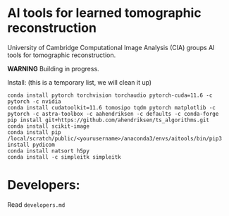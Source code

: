 # AI tools for learned tomographic reconstruction

University of Cambridge Computational Image Analysis (CIA) groups AI tools for tomographic reconstruction. 


**WARNING** Building in progress. 

Install: (this is a temporary list, we will clean it up)

```
conda install pytorch torchvision torchaudio pytorch-cuda=11.6 -c pytorch -c nvidia
conda install cudatoolkit=11.6 tomosipo tqdm pytorch matplotlib -c pytorch -c astra-toolbox -c aahendriksen -c defaults -c conda-forge
pip install git+https://github.com/ahendriksen/ts_algorithms.git
conda install scikit-image
conda install pip
/local/scratch/public/<yourusername>/anaconda3/envs/aitools/bin/pip3 install pydicom
conda install natsort h5py
conda install -c simpleitk simpleitk
```


# Developers:
Read `developers.md`